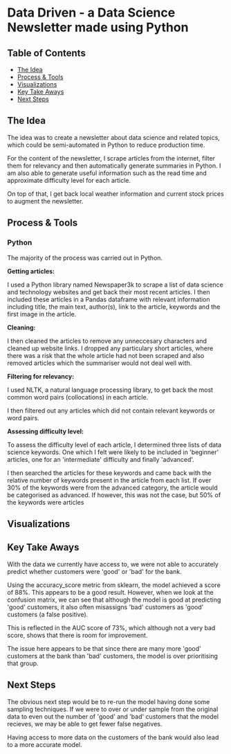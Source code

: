 # Data Driven - a Data Science Newsletter made using Python

## Table of Contents
- [The Idea](#The-Idea)
- [Process & Tools](#Process-&-Tools)
- [Visualizations](#Visualizations)
- [Key Take Aways](#Key-Take-Aways)
- [Next Steps](#Next-Steps)

## The Idea

The idea was to create a newsletter about data science and related topics, which could be semi-automated in Python to reduce production time.

For the content of the newsletter, I scrape articles from the internet, filter them for relevancy and then automatically generate summaries in Python. I am also able to generate useful information such as the read time and approximate difficulty level for each article.

On top of that, I get back local weather information and current stock prices to augment the newsletter.

## Process & Tools

### Python

The majority of the process was carried out in Python. 

**Getting articles:**

I used a Python library named Newspaper3k to scrape a list of data science and technology websites and get back their most recent articles. I then included these articles in a Pandas dataframe with relevant information including title, the main text, author(s), link to the article, keywords and the first image in the article.

**Cleaning:**

I then cleaned the articles to remove any unneccesary characters and cleaned up website links. I dropped any particulary short articles, where there was a risk that the whole article had not been scraped and also removed articles which the summariser would not deal well with.

**Filtering for relevancy:**

I used NLTK, a natural language processing library, to get back the most common word pairs (collocations) in each article.

I then filtered out any articles which did not contain relevant keywords or word pairs.

**Assessing difficulty level:**

To assess the difficulty level of each article, I determined three lists of data science keywords. One which I felt were likely to be included in 'beginner' articles, one for an 'intermediate' difficulty and finally 'advanced'.

I then searched the articles for these keywords and came back with the relative number of keywords present in the article from each list. If over 30% of the keywords were from the advanced category, the article would be categorised as advanced. If however, this was not the case, but 50% of the keywords were  articles 

## Visualizations


## Key Take Aways

With the data we currently have access to, we were  not able to accurately predict whether customers were 'good' or 'bad' for the bank.

Using the accuracy_score metric from sklearn, the model achieved a score of 88%. This appears to be a good result. However, when we look at the confusion matrix, we can see that although the model is good at predicting 'good' customers, it also often misassigns 'bad' customers as 'good' customers (a false positive).

This is reflected in the AUC score of 73%, which although not a very bad score, shows that there is room for improvement.

The issue here appears to be that since there are many more 'good' customers at the bank than 'bad' customers, the model is over prioritising that group.

## Next Steps

The obvious next step would be to re-run the model having done some sampling techniques. If we were to over or under sample from the original data to even out the number of 'good' and 'bad' customers that the model recieves, we may be able to get fewer false negatives.

Having access to more data on the customers of the bank would also lead to a more accurate model.

